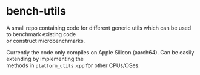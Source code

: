# bench-utils

A small repo containing code for different generic utils which can be used to benchmark existing code\
or construct microbenchmarks.

Currently the code only compiles on Apple Silicon (aarch64). Can be easily extending by implementing the\
methods in `platform_utils.cpp` for other CPUs/OSes.

